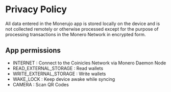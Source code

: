 # Privacy Policy

All data entered in the Monerujo app is stored locally on the device and is not collected remotely or otherwise processed except
for the purpose of processing transactions in the Monero Network in encrypted form.

## App permissions
- INTERNET : Connect to the Coinicles Network via Monero Daemon Node
- READ_EXTERNAL_STORAGE : Read wallets
- WRITE_EXTERNAL_STORAGE : Write wallets
- WAKE_LOCK : Keep device awake while syncing
- CAMERA : Scan QR Codes
